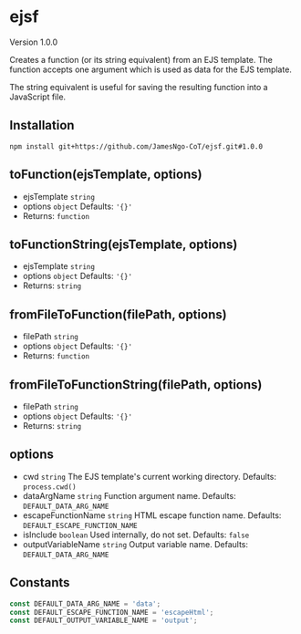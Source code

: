# ejsf

Version 1.0.0

Creates a function (or its string equivalent) from an EJS template. The function accepts one argument which is used as data for the EJS template.

The string equivalent is useful for saving the resulting function into a JavaScript file.

## Installation

```
npm install git+https://github.com/JamesNgo-CoT/ejsf.git#1.0.0
```

## toFunction(ejsTemplate, options)

- ejsTemplate `string`
- options `object` Defaults: `'{}'`
- Returns: `function`

## toFunctionString(ejsTemplate, options)

- ejsTemplate `string`
- options `object` Defaults: `'{}'`
- Returns: `string`

## fromFileToFunction(filePath, options)

- filePath `string`
- options `object` Defaults: `'{}'`
- Returns: `function`

## fromFileToFunctionString(filePath, options)

- filePath `string`
- options `object` Defaults: `'{}'`
- Returns: `string`

## options

- cwd `string` The EJS template's current working directory. Defaults: `process.cwd()`
- dataArgName `string` Function argument name. Defaults: `DEFAULT_DATA_ARG_NAME`
- escapeFunctionName `string` HTML escape function name. Defaults: `DEFAULT_ESCAPE_FUNCTION_NAME`
- isInclude `boolean` Used internally, do not set. Defaults: `false`
- outputVariableName `string` Output variable name. Defaults: `DEFAULT_DATA_ARG_NAME`

## Constants

``` JavaScript
const DEFAULT_DATA_ARG_NAME = 'data';
const DEFAULT_ESCAPE_FUNCTION_NAME = 'escapeHtml';
const DEFAULT_OUTPUT_VARIABLE_NAME = 'output';
```
